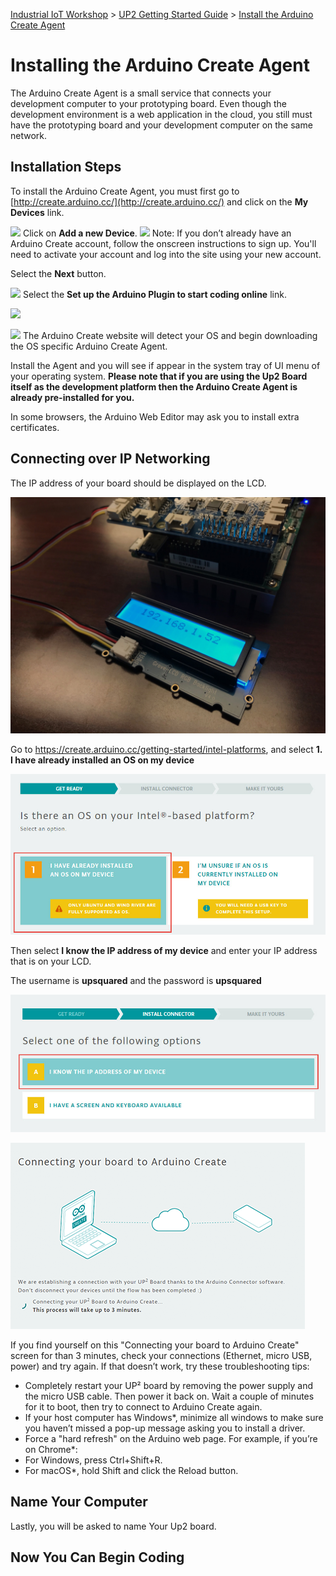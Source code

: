 [Industrial IoT Workshop](https://github.com/SSG-DRD-IOT/Industrial-IoT-Workshop) > [UP2 Getting Started Guide](README.md) > [Install the Arduino Create Agent](setup-arduino-create-agent.md)

# Installing the Arduino Create Agent

The Arduino Create Agent is a small service that connects your development computer to your prototyping board. Even though the development environment is a web application in the cloud, you still must have the prototyping board and your development computer on the same network.

## Installation Steps
To install the Arduino Create Agent, you must first go to [http://create.arduino.cc/](http://create.arduino.cc/) and click on the **My Devices** link.

![](./images/arduino-create-agent/1c.png) Click on **Add a new Device**.
![](./images/arduino-create-agent/2.png) Note:  If you don’t already have an Arduino Create account, follow the onscreen instructions to sign up. You'll need to activate your account and log into the site using your new account.


Select the **Next** button.

![](./images/arduino-create-agent/3.png) Select the **Set up the Arduino Plugin to start coding online** link.

![](./images/arduino-create-agent/4.png) 

![](./images/arduino-create-agent/5.png) The Arduino Create website will detect your OS and begin downloading the OS specific Arduino Create Agent.

Install the Agent and you will see if appear in the system tray of UI menu of your operating system. **Please note that if you are using the Up2 Board itself as the development platform then the Arduino Create Agent is already pre-installed for you.**

In some browsers, the Arduino Web Editor may ask you to install extra certificates. 

## Connecting over IP Networking
The IP address of your board should be displayed on the LCD.

![](./images/arduino-create-agent/9.jpg)

Go to https://create.arduino.cc/getting-started/intel-platforms, and select **1. I have already installed an OS on my device**

![](./images/arduino-create-agent/6.jpg)

Then select **I know the IP address of my device** and enter your IP address that is on your LCD.

The username is **upsquared** and the password is **upsquared**

![](./images/arduino-create-agent/7.jpg)

![](./images/arduino-create-agent/8.png)

If you find yourself on this "Connecting your board to Arduino Create" screen for than 3 minutes, check your connections (Ethernet, micro USB, power) and try again.  If that doesn’t work, try these troubleshooting tips:

* Completely restart your UP² board by removing the power supply and the micro USB cable. Then power it back on. Wait a couple of minutes for it to boot, then try to connect to Arduino Create again.
* If your host computer has Windows*, minimize all windows to make sure you haven’t missed a pop-up message asking you to install a driver.
* Force a "hard refresh" on the Arduino web page. For example, if you’re on Chrome*:
* For Windows, press Ctrl+Shift+R.
* For macOS*, hold Shift and click the Reload button.

## Name Your Computer
Lastly, you will be asked to name Your Up2 board.

## Now You Can Begin Coding
